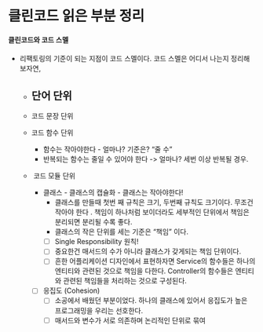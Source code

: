 # 클린코드 읽은 부분 정리
#### 클린코드와 코드 스멜

- 리팩토링의 기준이 되는 지점이  코드 스멜이다. 코드 스멜은 어디서 나는지 정리해보자연, 
	-  단어 단위 
		- 
	- 코드 문장 단위
	- 코드 함수 단위
		- 함수는 작아야한다 - 얼마나? 기준은? “줄 수”
		- 반복되는 함수는 줄일 수  있어야 한다 -> 얼마나? 세번 이상 반복될  경우.
				
	-  ​ 코드 모듈 단위
		-  클래스 - 클래스의 캡슐화 - 클래스는 작아야한다!
			-  클래스를 만들때 첫번 째 규칙은 크기, 두번째 규칙도 크기이다. 무조건 작아야 한다 .  책임이 하나처럼 보이더라도 세부적인 단위에서 책임은 분리되면 분리될 수록 좋다. 
			-  클래스의 작은 단위를 세는 기준은 “책임” 이다. 
			- [ ] Single Responsibility 원칙!
			- [ ] 중요한건 매서드의 수가 아니라 클래스가 갖게되는 책임 단위이다. 
			- [ ] 흔한 어플리케이션 디자인에서 표현하자면 Service의 함수들은 하나의 엔티티와 관련된 것으로 책임을 다한다.  Controller의 함수들은 엔티티와 관련된 책임들을 처리하는 것으로 구성된다.   
		- [ ] 응집도 (Cohesion)
			- [ ] 소공에서 배웠던 부분이었다. 하나의 클래스에 있어서 응집도가 높은 프로그래밍을 우리는 선호한다. 
			- [ ] 매서드와 변수가 서로 의존하며 논리적인 단위로 묶여 